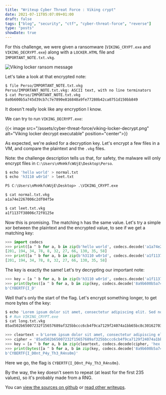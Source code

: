 ```yaml
---
title: "Writeup Cyber Threat Force : Viking crypt"
date: 2021-07-11T05:07:09+01:00
draft: false
tags: ["blog", "security", "ctf", "cyber-threat-force", "reverse"]
type: "posts"
showDate: true
---
```


For this challenge, we were given a ransomware (`VIKING_CRYPT.exe` and `VIKING_DECRYPT.exe`) along with a `LOCKER.HTML` file and `IMPORTANT_NOTE.txt.vkg`.

![Viking locker ransom message](/assets/cyber-threat-force/viking-locker.png)

Let's take a look at that encrypted note:

```bash
$ file Perso/IMPORTANT_NOTE.txt.vkg
Perso/IMPORTANT_NOTE.txt.vkg: ASCII text, with no line terminators
$ cat Perso/IMPORTANT_NOTE.txt.vkg
8a9b600b5a745d39cb7c7e7890e816848a9fe77280b42ca0751d150bb849
````

It doesn't really look like any encryption I know.

We can try to run `VIKING_DECRYPT.exe`:

{{< image src="/assets/cyber-threat-force/viking-locker-decrypt.png" alt="Viking locker decrypt executable" position="center">}}

As expected, we're asked for a decryption key. Let's encrypt a few files in a VM, and compare the plaintext and the `.vkg` files.

Note: the challenge description tells us that, for safety, the malware will only encrypt files in `C:\Users\nMnHkfcWUjE\Desktop\Perso`.

```bash
$ echo 'hello world' > normal.txt
$ echo 'h3110 w0r1d' > leet.txt
```

```ps
PS C:\Users\nMnHkfcWUjE\Desktop> .\VIKING_CRYPT.exe
```

```bash
$ cat normal.txt.vkg
a1a74e2267006c2df04f5e

$ cat leet.txt.vkg
a1f1137f38006c72f0125e
```

Now this is promising. The matching `h` has the same value. Let's try a simple xor between the plaintext and the encrypted value, to see if we get a matching key:

```python
>>> import codecs
>>> print([a ^ b for a, b in zip(b'hello world', codecs.decode('a1a74e2267006c2df04f5e', 'hex'))])
[201, 194, 34, 78, 8, 32, 27, 66, 130, 35, 58]
>>> print([a ^ b for a, b in zip(b'h3110 w0r1d', codecs.decode('a1f1137f38006c72f0125e', 'hex'))])
[201, 194, 34, 78, 8, 32, 27, 66, 130, 35, 58]
```

The key is exactly the same! Let's try decrypting our important note:

```python
>>> key = [a ^ b for a, b in zip(b'h3110 w0r1d', codecs.decode('a1f1137f38006c72f0125e', 'hex'))]
>>> print(bytes([a ^ b for a, b in zip(key, codecs.decode('8a9b600b5a745d39cb7c7e7890e816848a9fe77280b42ca0751d150bb849', 'hex'))]))
b'CYBERTF{I_D'
```

Well that's only the start of the flag. Let's encrypt something longer, to get more bytes of the key:

```bash
$ echo 'Lorem ipsum dolor sit amet, consectetur adipiscing elit. Sed non enim quam. Morbi luctus tortor dolor, sed pellentesque urna vestibulum eget. In egestas diam tempus risus molestie, id consectetur ante euismod. Integer eget erat sapien.' > long.txt
$ # Run VIKING_CRYPT.exe
$ cat long.txt.vkg
85ad502b65007232f15657689af325bbccc6cb4f9ca7129f24074a1bb65bc8c30162703e3f36149f38c754567af424eb60682eda379edab1b7fe5b44c4df29c471f802c8d8716192291c829b89c3c49695ec48abf2f3721e5b229a20afb2b7c751779c51ff63f378a7a53c27113b306c26fc2b87562768cc82b70cfdbd3fc93730f890234ac890c6e6b9e052f65341eaaf3f7e56d9476c170f17dd5e3830867656c0fd885a68a55ae58bcb182a09ee0a840a03511fb3222d25637b1d344340168dfebdd97a8bc327a36e6d9703f9e6427e9dfd07df86f0140a067a3a843aeef6f4782df2f1e56e380957c2
```

```python
>>> cleartext = b'Lorem ipsum dolor sit amet, consectetur adipiscing elit. Sed non enim quam. Morbi luctus tortor dolor, sed pellentesque urna vestibulum eget. In egestas diam tempus risus molestie, id consectetur ante euismod. Integer eget erat sapien.'
>>> cipher = '85ad502b65007232f15657689af325bbccc6cb4f9ca7129f24074a1bb65bc8c30162703e3f36149f38c754567af424eb60682eda379edab1b7fe5b44c4df29c471f802c8d8716192291c829b89c3c49695ec48abf2f3721e5b229a20afb2b7c751779c51ff63f378a7a53c27113b306c26fc2b87562768cc82b70cfdbd3fc93730f890234ac890c6e6b9e052f65341eaaf3f7e56d9476c170f17dd5e3830867656c0fd885a68a55ae58bcb182a09ee0a840a03511fb3222d25637b1d344340168dfebdd97a8bc327a36e6d9703f9e6427e9dfd07df86f0140a067a3a843aeef6f4782df2f1e56e380957c2'
>>> key = [a ^ b for a, b in zip(cleartext, codecs.decode(cipher, 'hex'))]
>>> print(bytes([a ^ b for a, b in zip(key, codecs.decode('8a9b600b5a745d39cb7c7e7890e816848a9fe77280b42ca0751d150bb849', 'hex'))]))
b'CYBERTF{I_D0nt_P4y_Th3_R4ns0m}'
```

Here we go, the flag is `CYBERTF{I_D0nt_P4y_Th3_R4ns0m}`.

By the way, the key doesn't seem to repeat (at least for the first 235 values), so it's probably made from a RNG.

You can [view the sources on github](https://github.com/vivescere/ctf/tree/main/cyber-threat-force-2021/reverse/viking-crypt) or [read other writeups](/blog/cyber-threat-force-ctf/).

